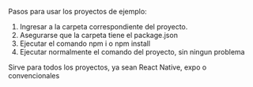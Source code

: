 Pasos para usar los proyectos de ejemplo:
1. Ingresar a la carpeta correspondiente del proyecto.
2. Asegurarse que la carpeta tiene el package.json
3. Ejecutar el comando npm i o npm install
4. Ejecutar normalmente el comando del proyecto, sin ningun problema

Sirve para todos los proyectos, ya sean React Native, expo o convencionales